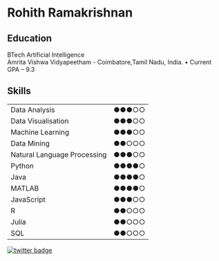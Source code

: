 # Rohith Ramakrishnan

## Education
BTech Artificial Intelligence  
Amrita Vishwa Vidyapeetham - Coimbatore,Tamil Nadu, India. 
  • Current GPA – 9.3  

## Skills
|                              |         |
|------------------------------|---------|
| Data Analysis                |  ●●●○○  |
| Data Visualisation           |  ●●●○○  | 
| Machine Learning             |  ●●●○○  |
| Data Mining                  |  ●●○○○  |
| Natural Language Processing  |  ●●●○○  | 
| Python                       |  ●●●●○  |
| Java                         |  ●●●●○  | 
| MATLAB                       |  ●●●●○  |
| JavaScript                   |  ●●●○○  |
| R                           |  ●●○○○  |
| Julia                           |  ●●○○○  |
| SQL                           |  ●●○○○  |

[![twitter badge](https://img.shields.io/badge/-@rohithramakrishna-%231FA1F1?style=flat&logo=twitter&logoColor=white)](https://twitter.com/rohithramakrishna)
